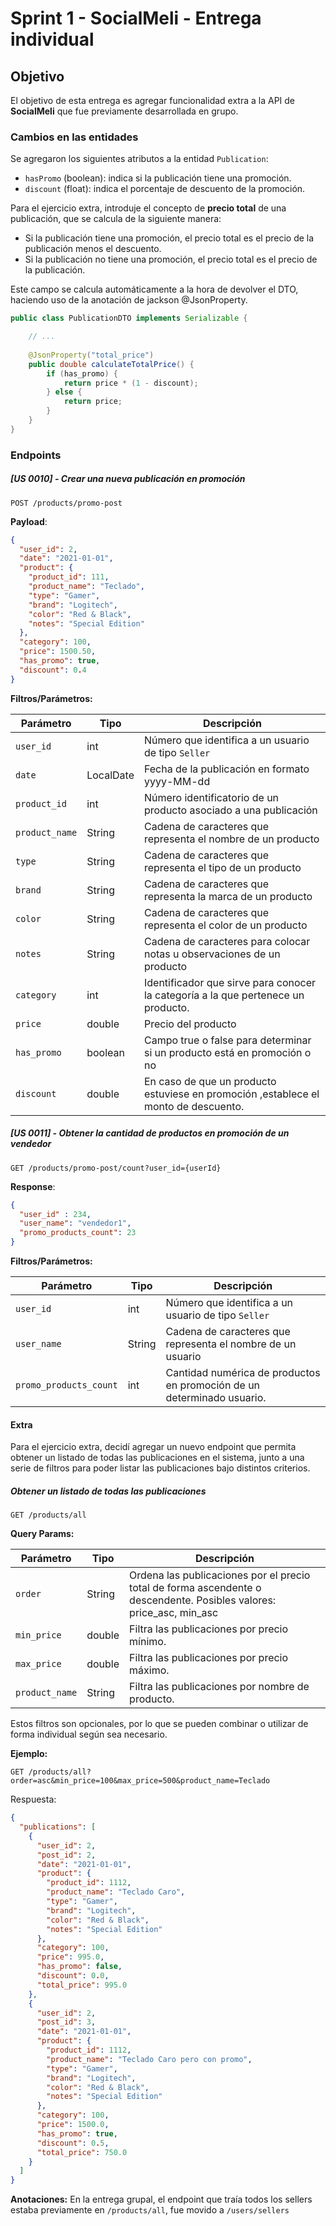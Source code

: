 # Sprint 1 - SocialMeli - Entrega individual

## Objetivo

El objetivo de esta entrega es agregar funcionalidad extra a la API de __SocialMeli__ que fue previamente desarrollada en grupo.

### Cambios en las entidades

Se agregaron los siguientes atributos a la entidad `Publication`:

- `hasPromo` (boolean): indica si la publicación tiene una promoción.
- `discount` (float): indica el porcentaje de descuento de la promoción.

Para el ejercicio extra, introduje el concepto de **precio total** de una publicación, que se calcula de la siguiente manera:

- Si la publicación tiene una promoción, el precio total es el precio de la publicación menos el descuento.
- Si la publicación no tiene una promoción, el precio total es el precio de la publicación.

Este campo se calcula automáticamente a la hora de devolver el DTO, haciendo uso de la anotación de jackson @JsonProperty.

```java
public class PublicationDTO implements Serializable {

    // ...
    
    @JsonProperty("total_price")
    public double calculateTotalPrice() {
        if (has_promo) {
            return price * (1 - discount);
        } else {
            return price;
        }
    }
}
```
### Endpoints

##### [US 0010] - Crear una nueva publicación en promoción

```http
POST /products/promo-post
```

__Payload__:

```json
{
  "user_id": 2,
  "date": "2021-01-01",
  "product": {
    "product_id": 111,
    "product_name": "Teclado",
    "type": "Gamer",
    "brand": "Logitech",
    "color": "Red & Black",
    "notes": "Special Edition"
  },
  "category": 100,
  "price": 1500.50,
  "has_promo": true,
  "discount": 0.4
}
```
__Filtros/Parámetros:__

| Parámetro | Tipo | Descripción                                                                         |
| --- | --- |-------------------------------------------------------------------------------------|
| `user_id` | int | Número que identifica a un usuario de tipo `Seller`                                   |
| `date` | LocalDate | Fecha de la publicación en formato yyyy-MM-dd                                       |
| `product_id` | int | Número identificatorio de un producto asociado a una publicación                    |
| `product_name` | String | Cadena de caracteres que representa el nombre de un producto                        |
| `type` | String | Cadena de caracteres que representa el tipo de un producto                          |
| `brand` | String | Cadena de caracteres que representa la marca de un producto                         |
| `color` | String | Cadena de caracteres que representa el color de un producto                         |
| `notes` | String | Cadena de caracteres para colocar notas u observaciones de un producto              |
| `category` | int | Identificador que sirve para conocer la categoría a la que pertenece un producto.   |
| `price` | double | Precio del producto                                                                 |
| `has_promo` | boolean | Campo true o false para determinar si un producto está en promoción o no            |
| `discount` | double | En caso de que un producto estuviese en promoción ,establece el monto de descuento. |

##### [US 0011] - Obtener la cantidad de productos en promoción de un vendedor

```http
GET /products/promo-post/count?user_id={userId}
```

__Response__:

```json
{
  "user_id" : 234,
  "user_name": "vendedor1",
  "promo_products_count": 23
}
```

**Filtros/Parámetros:**

| Parámetro | Tipo | Descripción                                                                         |
| --- | --- |-------------------------------------------------------------------------------------|
| `user_id` | int | Número que identifica a un usuario de tipo `Seller`                                   |
| `user_name` | String | Cadena de caracteres que representa el nombre de un usuario                          |
| `promo_products_count` | int | Cantidad numérica de productos en promoción de un determinado usuario.               |


#### Extra

Para el ejercicio extra, decidí agregar un nuevo endpoint que permita obtener un listado de todas las publicaciones
en el sistema, junto a una serie de filtros para poder listar las publicaciones bajo distintos criterios.

##### Obtener un listado de todas las publicaciones

```http
GET /products/all
```

**Query Params:**

| Parámetro | Tipo | Descripción                                                                                                          |
| --- | --- |----------------------------------------------------------------------------------------------------------------------|
| `order` | String | Ordena las publicaciones por el precio total de forma ascendente o descendente. Posibles valores: price_asc, min_asc |
| `min_price` | double | Filtra las publicaciones por precio mínimo.                                                                          |
| `max_price` | double | Filtra las publicaciones por precio máximo.                                                                          |
| `product_name` | String | Filtra las publicaciones por nombre de producto.                                                                     |

Estos filtros son opcionales, por lo que se pueden combinar o utilizar de forma individual según sea necesario.

**Ejemplo:**

```http
GET /products/all?order=asc&min_price=100&max_price=500&product_name=Teclado
```

Respuesta:

```json
{
  "publications": [
    {
      "user_id": 2,
      "post_id": 2,
      "date": "2021-01-01",
      "product": {
        "product_id": 1112,
        "product_name": "Teclado Caro",
        "type": "Gamer",
        "brand": "Logitech",
        "color": "Red & Black",
        "notes": "Special Edition"
      },
      "category": 100,
      "price": 995.0,
      "has_promo": false,
      "discount": 0.0,
      "total_price": 995.0
    },
    {
      "user_id": 2,
      "post_id": 3,
      "date": "2021-01-01",
      "product": {
        "product_id": 1112,
        "product_name": "Teclado Caro pero con promo",
        "type": "Gamer",
        "brand": "Logitech",
        "color": "Red & Black",
        "notes": "Special Edition"
      },
      "category": 100,
      "price": 1500.0,
      "has_promo": true,
      "discount": 0.5,
      "total_price": 750.0
    }
  ]
}
```

**Anotaciones:** En la entrega grupal, el endpoint que traía todos los sellers estaba previamente en `/products/all`, fue movido a `/users/sellers`